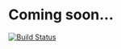# Coming soon... #
[![Build Status](https://travis-ci.org/diegorodriguesvieira/kamilla-portfolio.svg?branch=master)](https://travis-ci.org/diegorodriguesvieira/kamilla-portfolio)
